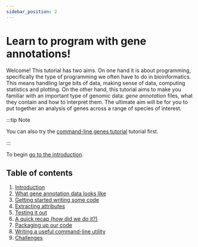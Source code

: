 ```yaml
---
sidebar_position: 2
---
```


# Learn to program with gene annotations!

Welcome! This tutorial has two aims. On one hand it is about programming, specifically the type of
programming we often have to do in bioinformatics. This means handling large bits of data, making
sense of data, computing statistics and plotting. On the other hand, this tutorial aims to make you
familiar with an important type of genomic data: *gene annotation* files, what they contain and how
to interpret them.  The ultimate aim will be for you to put together an analysis of genes across a
range of species of interest.

:::tip Note

You can also  try the [command-line genes tutorial](/bioinformatics/exploring_genes_in_bash/)
tutorial first.

:::

To begin [go to the introduction](Introduction.md).

## Table of contents

1. [Introduction](001_Introduction.md)
2. [What gene annotation data looks like](002_What_gene_annotation_data_looks_like.md)
3. [Getting started writing some code](003_Getting_started_writing_some_code.md)
4. [Extracting attributes](004_extracting_attributes.md)
5. [Testing it out](005_testing_it_out.md)
6. [A quick recap (how did we do it?)](006_recap.md)
7. [Packaging up our code](007_making_a_module.md)
8. [Writing a useful command-line utility](008_Converting_gff_to_sqlite.md)
8. [Challenges](009_challenge_questions.md)
